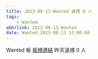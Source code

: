 ```yaml
---
title: 2023-08-13-Wanted 違規 0 人
tags:
    - Wanted
abbrlink: 2023-08-13-Wanted
date: Wanted-2023-08-13 12:00:00
---
```

Wanted 板 [板規連結](https://www.ptt.cc/bbs/Wanted/M.1608829773.A.D3B.html)
昨天違規 0 人
